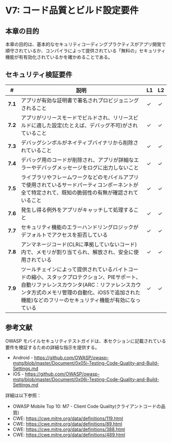 # V7: コード品質とビルド設定要件

## 本章の目的

本章の目的は、基本的なセキュリティコーディングプラクティスがアプリ開発で順守されているか、コンパイラによって提供されている「無料の」セキュリティ機能が有有効化されているかを確かめることである。

## セキュリティ検証要件

| # | 説明 | L1 | L2 |
| --- | --- | --- | --- |
| **7.1** | アプリが有効な証明書で署名されプロビジョニングされること | ✓ | ✓ |
| **7.2** | アプリがリリースモードでビルドされ、リリースビルドに適した設定(たとえば、デバッグ不可)がされていること | ✓ | ✓ |
| **7.3** | デバッグシンボルがネイティブバイナリから削除されていること | ✓ | ✓ |
| **7.4** | デバッグ用のコードが削除され、アプリが詳細なエラーやデバッグメッセージをログに出力しないこと | ✓ | ✓ |
| **7.5** | ライブラリやフレームワークなどのモバイルアプリで使用されているサードパーティコンポーネントが全て特定されて、既知の脆弱性の有無が確認されていること | ✓ | ✓ |
| **7.6** | 発生し得る例外をアプリがキャッチして処理すること | ✓ | ✓ |
| **7.7** | セキュリティ機能のエラーハンドリングロジックがデフォルトでアクセスを拒否している | ✓ | ✓ |
| **7.8** | アンマネージコード(CLRに準拠していないコード)内で、メモリが割り当てられ、解放され、安全に使用されている  | ✓ | ✓ |
| **7.9** | ツールチェインによって提供されているバイトコードの縮小、スタックプロテクション、PIEサポート、自動リファレンスカウンタ(ARC：リファレンスカウンタ方式のメモリ管理の自動化、iOS5で追加された機能)などのフリーのセキュリティ機能が有効になっている | ✓ | ✓ |

## 参考文献

OWASP モバイルセキュリティテストガイドは、本セクションに記載されている要件を検証するための詳細な指示を提供する。

- Android - https://github.com/OWASP/owasp-mstg/blob/master/Document/0x05i-Testing-Code-Quality-and-Build-Settings.md
- iOS - https://github.com/OWASP/owasp-mstg/blob/master/Document/0x06i-Testing-Code-Quality-and-Build-Settings.md

詳細は以下参照：

- OWASP Mobile Top 10:  M7 - Client Code Quality(クライアントコードの品質)
- CWE: https://cwe.mitre.org/data/definitions/119.html
- CWE: https://cwe.mitre.org/data/definitions/89.html
- CWE: https://cwe.mitre.org/data/definitions/388.html
- CWE: https://cwe.mitre.org/data/definitions/489.html

